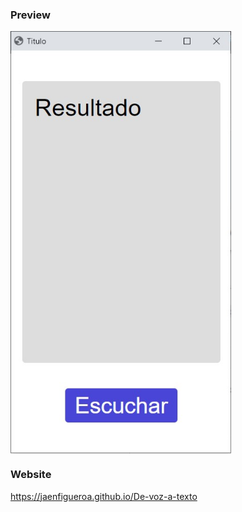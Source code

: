 ### Preview

<div >
  <img src="./assets/preview.jpg" align="center" style="width: 70%" />
</div>

### Website

https://jaenfigueroa.github.io/De-voz-a-texto
